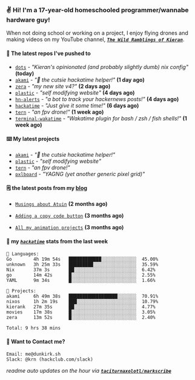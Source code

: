 ### ✌️ Hi! I'm a 17-year-old homeschooled programmer/wannabe hardware guy!

When not doing school or working on a project, I enjoy flying drones and making videos on my YouTube channel, [**_`The Wild Ramblings of Kieran`_**](https://youtube.com/@kieran.rambles).

#### 👷 The latest repos I've pushed to

- [`dots`](https://github.com/taciturnaxolotl/dots) - _"Kieran's opinionated (and probably slightly dumb) nix config"_ **(today)**
- [`akami`](https://github.com/taciturnaxolotl/akami) - _"🌷 the cutsie hackatime helper!"_ **(1 day ago)**
- [`zera`](https://github.com/taciturnaxolotl/zera) - _"my new site v4?"_ **(2 days ago)**
- [`plastic`](https://github.com/taciturnaxolotl/plastic) - _"self modifying website"_ **(4 days ago)**
- [`hn-alerts`](https://github.com/taciturnaxolotl/hn-alerts) - _"a bot to track your hackernews posts!"_ **(4 days ago)**
- [`hackatime`](https://github.com/hackclub/hackatime) - _"Just give it some time!"_ **(6 days ago)**
- [`tern`](https://github.com/taciturnaxolotl/tern) - _"an fpv drone!"_ **(1 week ago)**
- [`terminal-wakatime`](https://github.com/hackclub/terminal-wakatime) - _"Wakatime plugin for bash / zsh / fish shells!"_ **(1 week ago)**

#### ⌨️ My latest projects

- [`akami`](https://github.com/taciturnaxolotl/akami) - _"🌷 the cutsie hackatime helper!"_
- [`plastic`](https://github.com/taciturnaxolotl/plastic) - _"self modifying website"_
- [`tern`](https://github.com/taciturnaxolotl/tern) - _"an fpv drone!"_
- [`pxlboard`](https://github.com/taciturnaxolotl/pxlboard) - _"YAGNG (yet another generic pixel grid)"_

#### 🗒️ the latest posts from my [blog](https://dunkirk.sh)

- [`Musings about Atuin`](https://dunkirk.sh/blog/atuin/) **(2 months ago)**

- [`Adding a copy code button`](https://dunkirk.sh/blog/adding-a-copy-button/) **(3 months ago)**

- [`All my animation projects`](https://dunkirk.sh/blog/my-animations/) **(3 months ago)**



#### 📡 my [_`hackatime`_](https://waka.hackclub.com) stats from the last week

```text
💾 Languages:
Go        4h 19m 54s   ████████████░░░░░░░░░░░░░  45.00%
unknown   3h 25m 33s   █████████░░░░░░░░░░░░░░░░  35.59%
Nix       37m 3s       ██░░░░░░░░░░░░░░░░░░░░░░░  6.42%
go        14m 42s      █░░░░░░░░░░░░░░░░░░░░░░░░  2.55%
YAML      9m 34s       █░░░░░░░░░░░░░░░░░░░░░░░░  1.66%

💼 Projects:
akami     6h 49m 38s   ██████████████████░░░░░░░  70.91%
nixos     1h 2m 19s    ███░░░░░░░░░░░░░░░░░░░░░░  10.79%
kierank   27m 35s      ██░░░░░░░░░░░░░░░░░░░░░░░  4.77%
movies    17m 38s      █░░░░░░░░░░░░░░░░░░░░░░░░  3.05%
zera      13m 52s      █░░░░░░░░░░░░░░░░░░░░░░░░  2.40%

Total: 9 hrs 38 mins
```

#### 📮 Want to Contact me?

```text
Email: me@dunkirk.sh
Slack: @krn (hackclub.com/slack)
```

_readme auto updates on the hour via [**`taciturnaxolotl/markscribe`**](https://github.com/taciturnaxolotl/markscribe)_
